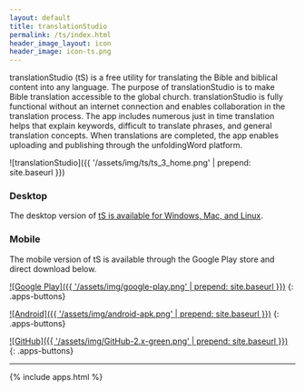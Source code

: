 ```yaml
---
layout: default
title: translationStudio
permalink: /ts/index.html
header_image_layout: icon
header_image: icon-ts.png
---
```


translationStudio (tS) is a free utility for translating the Bible and
biblical content into any language.  The purpose of
translationStudio is to make Bible translation accessible to the global
church.  translationStudio is fully functional without an internet connection
and enables collaboration in the translation process.  The app includes
numerous just in time translation helps that explain keywords, difficult to
translate phrases, and general translation concepts.  When translations are
completed, the app enables uploading and publishing through the unfoldingWord
platform.

![translationStudio]({{ '/assets/img/ts/ts_3_home.png' | prepend: site.baseurl }})

### Desktop

The desktop version of [tS is available for Windows, Mac, and Linux](https://github.com/unfoldingWord-dev/ts-desktop/releases/latest).

### Mobile

The mobile version of tS is available through the Google Play store and
direct download below.

<div class="row">
<div class="col-sm-4 text-center">

[![Google Play]({{ '/assets/img/google-play.png' | prepend: site.baseurl }})](https://play.google.com/store/apps/details?id=com.translationstudio.androidapp)
{: .apps-buttons}

</div>
<div class="col-sm-4 text-center">

[![Android]({{ '/assets/img/android-apk.png' | prepend: site.baseurl }})](https://github.com/unfoldingWord-dev/ts-android/releases/latest)
{: .apps-buttons}

</div>
<div class="col-sm-4 text-center">

[![GitHub]({{ '/assets/img/GitHub-2.x-green.png' | prepend: site.baseurl }})](https://github.com/unfoldingWord-dev/ts-desktop/releases/latest)
{: .apps-buttons}

</div>
</div>

* * * * *

{% include apps.html %}
